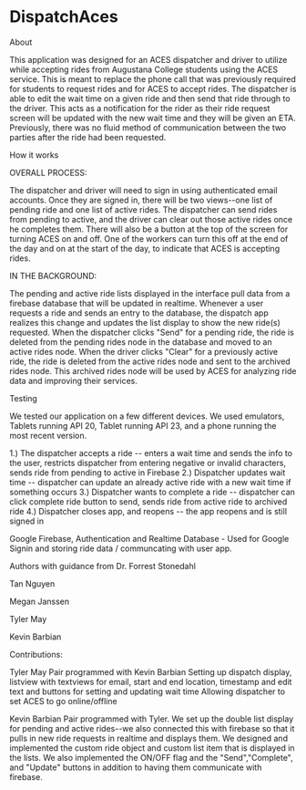 # DispatchAces
About

This application was designed for an ACES dispatcher and driver to utilize while accepting rides from Augustana College students using the 
ACES service. This is meant to replace the phone call that was previously required for students to request rides and for ACES to accept rides.
The dispatcher is able to edit the wait time on a given ride and then send that ride through to the driver. This acts as a notification for the
rider as their ride request screen will be updated with the new wait time and they will be given an ETA. Previously, there was no fluid method
of communication between the two parties after the ride had been requested. 

How it works

OVERALL PROCESS:

The dispatcher and driver will need to sign in using authenticated email accounts. Once they are signed in, there will be two views--one list
of pending ride and one list of active rides. The dispatcher can send rides from pending to active, and the driver can clear out those active
rides once he completes them. There will also be a button at the top of the screen for turning ACES on and off. One of the workers can
turn this off at the end of the day and on at the start of the day, to indicate that ACES is accepting rides. 

IN THE BACKGROUND:

The pending and active ride lists displayed in the interface pull data from a firebase database that will be updated in realtime. Whenever
a user requests a ride and sends an entry to the database, the dispatch app realizes this change and updates the list display to show the new ride(s)
requested. When the dispatcher clicks "Send" for a pending ride, the ride is deleted from the pending rides node in the database and moved to
an active rides node. When the driver clicks "Clear" for a previously active ride, the ride is deleted from the active rides node and sent
to the archived rides node. This archived rides node will be used by ACES for analyzing ride data and improving their services. 

Testing

We tested our application on a few different devices. We used emulators, Tablets running API 20, Tablet running API 23, and a phone running the most recent version. 

1.) The dispatcher accepts a ride -- enters a wait time and sends the info to the user, restricts dispatcher from entering negative or invalid characters, sends ride from pending to active in Firebase
2.) Dispatcher updates wait time -- dispatcher can update an already active ride with a new wait time if something occurs
3.) Dispatcher wants to complete a ride --  dispatcher can click complete ride button to send, sends ride from active ride to archived ride
4.) Dispatcher closes app, and reopens -- the app reopens and is still signed in

Google Firebase, Authentication and Realtime Database - Used for Google Signin and storing ride data / communcating with user app.

Authors with guidance from Dr. Forrest Stonedahl

Tan Nguyen

Megan Janssen

Tyler May

Kevin Barbian 

Contributions:

Tyler May
Pair programmed with Kevin Barbian
Setting up dispatch display, listview with textviews for email, start and end location, timestamp and edit text and buttons for setting and updating wait time
Allowing dispatcher to set ACES to go online/offline

Kevin Barbian
Pair programmed with Tyler. We set up the double list display for pending and active rides--we also connected this with firebase so that it pulls in new ride requests in realtime and displays them. We designed and implemented the custom ride object and custom list item that
is displayed in the lists. We also implemented the ON/OFF flag and the "Send","Complete", and "Update" buttons in addition to having them 
communicate with firebase.
